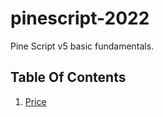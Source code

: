 # pinescript-2022
Pine Script v5 basic fundamentals.  
  
## Table Of Contents  
  
1. [Price](/chp00-candle-price.md)